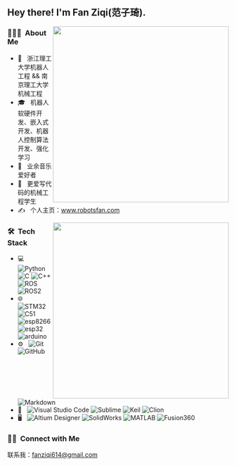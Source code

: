 <h2> Hey there! I'm Fan Ziqi(范子琦).</h2>

[<img align="right" width="400" src="https://github-readme-stats.vercel.app/api?username=fan-ziqi&theme=buefy&show_icons=true&count_private=true"/>](https://github.com/fan-ziqi/)

<h3> 👨🏻‍💻 &nbsp;About Me </h3>

- 🤔 &nbsp; 浙江理工大学机器人工程 && 南京理工大学机械工程
- 🎓 &nbsp; 机器人软硬件开发、嵌入式开发、机器人控制算法开发、强化学习
- 💼 &nbsp; 业余音乐爱好者
- 🌱 &nbsp; 更爱写代码的机械工程学生
- ✍️ &nbsp; 个人主页：www.robotsfan.com

[<img align="right" width="400" src="https://github-readme-stats.vercel.app/api/top-langs/?username=fan-ziqi&theme=buefy&layout=compact"/>](https://github.com/fan-ziqi/)

<h3> 🛠 &nbsp;Tech Stack</h3>

- 💻 &nbsp;
  ![Python](https://img.shields.io/badge/-Python-333333?style=flat&logo=python)
  ![C](https://img.shields.io/badge/-C-333333?style=flat&logo=C&logoColor=007396)
  ![C++](https://img.shields.io/badge/-C++-333333?style=flat&logo=C%2B%2B&logoColor=00599C)
  ![ROS](https://img.shields.io/badge/-ROS-333333?style=flat&logo=ros)
  ![ROS2](https://img.shields.io/badge/-ROS2-333333?style=ros)
- 🌐 &nbsp;
  ![STM32](https://img.shields.io/badge/-STM32-333333?style=flat&logo=stm32)
  ![C51](https://img.shields.io/badge/-C51-333333?style=flat)
  ![esp8266](https://img.shields.io/badge/-esp8266-333333?style=flat)
  ![esp32](https://img.shields.io/badge/-esp32-333333?style=flat)
  ![arduino](https://img.shields.io/badge/-arduino-333333?style=flat&logo=arduino)
- ⚙️ &nbsp;
  ![Git](https://img.shields.io/badge/-Git-333333?style=flat&logo=git)
  ![GitHub](https://img.shields.io/badge/-GitHub-333333?style=flat&logo=github)
  ![Markdown](https://img.shields.io/badge/-Markdown-333333?style=flat&logo=markdown)
- 🔧 &nbsp;
  ![Visual Studio Code](https://img.shields.io/badge/-Visual%20Studio%20Code-333333?style=flat&logo=visual-studio-code&logoColor=007ACC)
  ![Sublime](https://img.shields.io/badge/-Sublime-333333?style=flat&logo=sublime)
  ![Keil](https://img.shields.io/badge/-Keil-333333?style=flat&logo=keil)
  ![Clion](https://img.shields.io/badge/-Clion-333333?style=flat&logo=clion)
- 🖥 &nbsp;
  ![Altium Designer](https://img.shields.io/badge/-Altium%20Designer-333333?style=flat)
  ![SolidWorks](https://img.shields.io/badge/-SolidWorks-333333?style=flat&logo=solidWorks)
  ![MATLAB](https://img.shields.io/badge/-MATLAB-333333?style=flat&logo=matlab)
  ![Fusion360](https://img.shields.io/badge/-Fusion360-333333?style=flat&logo=fusion)

<h3> 🤝🏻 &nbsp;Connect with Me </h3>

  联系我：fanziqi614@gmail.com
